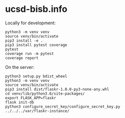 # ucsd-bisb.info

Locally for development:
```
python3 -m venv venv
source venv/bin/activate
pip3 install -e .
pip3 install pytest coverage
pytest
coverage run -m pytest
coverage report
```

On the server:
```
python3 setup.py bdist_wheel
python3 -m venv venv
source venv/bin/activate
pip3 install dist/flaskr-1.0.0-py3-none-any.whl
cd venv/lib/python3.6/site-packages/
export FLASK_APP=flaskr
flask init-db
python3 configure_secret_key/configure_secret_key.py ../../../var/flaskr-instance/
```

